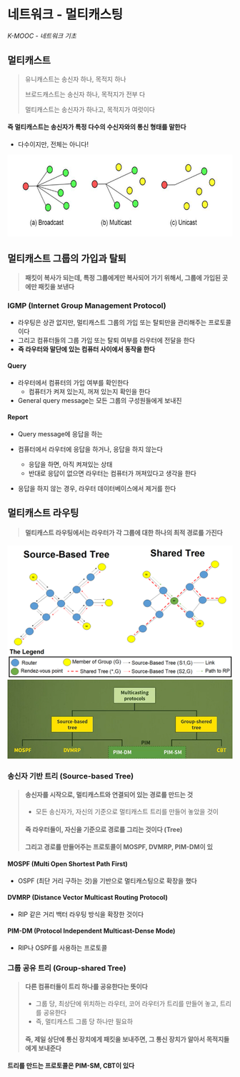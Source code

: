 # 네트워크 - 멀티캐스팅

*K-MOOC - 네트워크 기초*



## 멀티캐스트

> 유니캐스트는 송신자 하나, 목적지 하나
>
> 브로드캐스트는 송신자 하나, 목적지가 전부 다
>
> 멀티캐스트는 송신자가 하나고, 목적지가 여럿이다

#### 즉 멀티캐스트는 송신자가 특정 다수의 수신자와의 통신 형태를 말한다

- 다수이지만, 전체는 아니다!

![multicast](18_네트워크_멀티_캐스팅.assets/multicast.png)



## 멀티캐스트 그룹의 가입과 탈퇴

> #### 패킷이 복사가 되는데, 특정 그룹에게만 복사되어 가기 위해서, 그룹에 가입된 곳에만 패킷을 보낸다



### IGMP (Internet Group Management Protocol)

- 라우팅은 상관 없지만, 멀티캐스트 그룹의 가입 또는 탈퇴만을 관리해주는 프로토콜이다
- 그리고 컴퓨터들의 그룹 가입 또는 탈퇴 여부를 라우터에 전달을 한다
- **즉 라우터와 말단에 있는 컴퓨터 사이에서 동작을 한다**



#### Query

- 라우터에서 컴퓨터의 가입 여부를 확인한다
  - 컴퓨터가 켜져 있는지, 꺼져 있는지 확인을 한다
- General query message는 모든 그룹의 구성원들에게 보내진

#### Report

- Query message에 응답을 하는 

- 컴퓨터에서 라우터에 응답을 하거나, 응답을 하지 않는다
  - 응답을 하면, 아직 켜져있는 상태
  - 반대로 응답이 없으면 라우터는 컴퓨터가 꺼져있다고 생각을 한다
- 응답을 하지 않는 경우, 라우터 데이터베이스에서 제거를 한다



## 멀티캐스트 라우팅

> #### 멀티캐스트 라우팅에서는 라우터가 각 그룹에 대한 하나의 최적 경로를 가진다

<img src="18_네트워크_멀티_캐스팅.assets/multicast2.png" alt="multicast2" style="zoom: 50%;" />

<img src="18_네트워크_멀티_캐스팅.assets/image-20230131150225407.png" alt="image-20230131150225407" style="zoom:67%;" />



### 송신자 기반 트리 (Source-based Tree)

> #### 송신자를 시작으로, 멀티캐스트와 연결되어 있는 경로를 만드는 것
>
> - 모든 송신자가, 자신의 기준으로 멀티캐스트 트리를 만들어 놓았을 것이
>
> #### 즉 라우터들이, 자신을 기준으로 경로를 그리는 것이다 (Tree)
>
> #### 그리고 경로를 만들어주는 프로토콜이 MOSPF, DVMRP, PIM-DM이 있



#### MOSPF (Multi Open Shortest Path First)

- OSPF (최단 거리 구하는 것)을 기반으로 멀티캐스팅으로 확장을 했다

#### DVMRP (Distance Vector Multicast Routing Protocol)

- RIP 같은 거리 백터 라우팅 방식을 확장한 것이다

#### PIM-DM (Protocol Independent Multicast-Dense Mode)

- RIP나 OSPF를 사용하는 프로토콜



### 그룹 공유 트리 (Group-shared Tree)

> #### 다른 컴퓨터들이 트리 하나를 공유한다는 뜻이다
>
> - 그룹 당, 최상단에 위치하는 라우터, 코어 라우터가 트리를 만들어 놓고, 트리를 공유한다
> - 즉, 멀티캐스트 그룹 당 하나만 필요하
>
> #### 즉, 제일 상단에 통신 장치에게 패킷을 보내주면, 그 통신 장치가 알아서 목적지들에게 보내준다





#### 트리를 만드는 프로토콜은 PIM-SM, CBT이 있다
